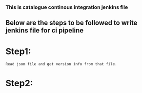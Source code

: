 ### This is catalogue continous integration jenkins file

## Below are the steps to be followed to write jenkins file for ci pipeline

# Step1:
    Read json file and get version info from that file.
# Step2:
    